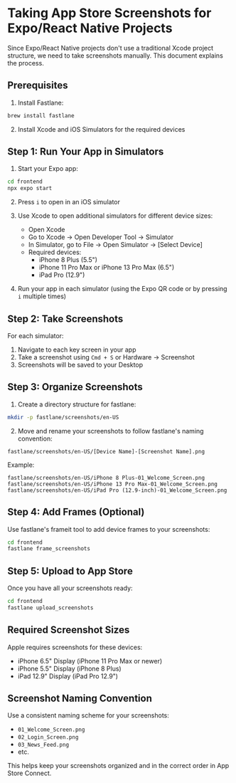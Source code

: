 # Taking App Store Screenshots for Expo/React Native Projects

Since Expo/React Native projects don't use a traditional Xcode project structure, we need to take screenshots manually. This document explains the process.

## Prerequisites

1. Install Fastlane:
```bash
brew install fastlane
```

2. Install Xcode and iOS Simulators for the required devices

## Step 1: Run Your App in Simulators

1. Start your Expo app:
```bash
cd frontend
npx expo start
```

2. Press `i` to open in an iOS simulator

3. Use Xcode to open additional simulators for different device sizes:
   - Open Xcode
   - Go to Xcode → Open Developer Tool → Simulator
   - In Simulator, go to File → Open Simulator → [Select Device]
   - Required devices:
     - iPhone 8 Plus (5.5")
     - iPhone 11 Pro Max or iPhone 13 Pro Max (6.5")
     - iPad Pro (12.9")

4. Run your app in each simulator (using the Expo QR code or by pressing `i` multiple times)

## Step 2: Take Screenshots

For each simulator:

1. Navigate to each key screen in your app
2. Take a screenshot using `Cmd + S` or Hardware → Screenshot
3. Screenshots will be saved to your Desktop

## Step 3: Organize Screenshots

1. Create a directory structure for fastlane:
```bash
mkdir -p fastlane/screenshots/en-US
```

2. Move and rename your screenshots to follow fastlane's naming convention:
```
fastlane/screenshots/en-US/[Device Name]-[Screenshot Name].png
```

Example:
```
fastlane/screenshots/en-US/iPhone 8 Plus-01_Welcome_Screen.png
fastlane/screenshots/en-US/iPhone 13 Pro Max-01_Welcome_Screen.png
fastlane/screenshots/en-US/iPad Pro (12.9-inch)-01_Welcome_Screen.png
```

## Step 4: Add Frames (Optional)

Use fastlane's frameit tool to add device frames to your screenshots:

```bash
cd frontend
fastlane frame_screenshots
```

## Step 5: Upload to App Store

Once you have all your screenshots ready:

```bash
cd frontend
fastlane upload_screenshots
```

## Required Screenshot Sizes

Apple requires screenshots for these devices:
- iPhone 6.5" Display (iPhone 11 Pro Max or newer)
- iPhone 5.5" Display (iPhone 8 Plus)
- iPad 12.9" Display (iPad Pro 12.9")

## Screenshot Naming Convention

Use a consistent naming scheme for your screenshots:
- `01_Welcome_Screen.png`
- `02_Login_Screen.png`
- `03_News_Feed.png`
- etc.

This helps keep your screenshots organized and in the correct order in App Store Connect. 